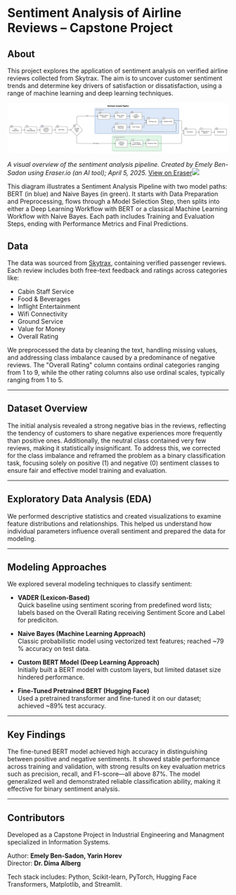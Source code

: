 # Sentiment Analysis of Airline Reviews – Capstone Project

## About
This project explores the application of sentiment analysis on verified airline reviews collected from Skytrax. The aim is to uncover customer sentiment trends and determine key drivers of satisfaction or dissatisfaction, using a range of machine learning and deep learning techniques.

![Sentiment Analysis Project Pipeline](diagram-export-5-4-2025-7_14_23-PM.png)  

*A visual overview of the sentiment analysis pipeline. Created by Emely Ben-Sadon using Eraser.io (an AI tool); April 5, 2025.*
[View on Eraser![]("https://app.eraser.io/workspace/z48nJv0aMvHimOS8FYfM/preview)](https://app.eraser.io/workspace/z48nJv0aMvHimOS8FYfM)

This diagram illustrates a Sentiment Analysis Pipeline with two model paths: BERT (in blue) and Naive Bayes (in green). It starts with Data Preparation and Preprocessing, flows through a Model Selection Step, then splits into either a Deep Learning Workflow with BERT or a classical Machine Learning Workflow with Naive Bayes. Each path includes Training and Evaluation Steps, ending with Performance Metrics and Final Predictions.

## Data

The data was sourced from [Skytrax](https://www.airlinequality.com/), containing verified passenger reviews. Each review includes both free-text feedback and ratings across categories like:

- Cabin Staff Service  
- Food & Beverages  
- Inflight Entertainment  
- Wifi Connectivity
- Ground Service 
- Value for Money  
- Overall Rating  

We preprocessed the data by cleaning the text, handling missing values, and addressing class imbalance caused by a predominance of negative reviews.
The "Overall Rating" column contains ordinal categories ranging from 1 to 9, while the other rating columns also use ordinal scales, typically ranging from 1 to 5.

---

## Dataset Overview

The initial analysis revealed a strong negative bias in the reviews, reflecting the tendency of customers to share negative experiences more frequently than positive ones. Additionally, the neutral class contained very few reviews, making it statistically insignificant. To address this, we corrected for the class imbalance and reframed the problem as a binary classification task, focusing solely on positive (1) and negative (0) sentiment classes to ensure fair and effective model training and evaluation.

---

## Exploratory Data Analysis (EDA)

We performed descriptive statistics and created visualizations to examine feature distributions and relationships. This helped us understand how individual parameters influence overall sentiment and prepared the data for modeling.

---

## Modeling Approaches

We explored several modeling techniques to classify sentiment:

- **VADER (Lexicon-Based)**  
  Quick baseline using sentiment scoring from predefined word lists; labels based on the Overall Rating receiving Sentiment Score and Label for prediciton.

- **Naive Bayes (Machine Learning Approach)**  
  Classic probabilistic model using vectorized text features; reached ~79 % accuracy on test data.

- **Custom BERT Model (Deep Learning Approach)**  
  Initially built a BERT model with custom layers, but limited dataset size hindered performance.

- **Fine-Tuned Pretrained BERT (Hugging Face)**  
  Used a pretrained transformer and fine-tuned it on our dataset; achieved ~89% test accuracy.

---

## Key Findings

The fine-tuned BERT model achieved high accuracy in distinguishing between positive and negative sentiments. It showed stable performance across training and validation, with strong results on key evaluation metrics such as precision, recall, and F1-score—all above 87%. The model generalized well and demonstrated reliable classification ability, making it effective for binary sentiment analysis.

---

## Contributors

Developed as a Capstone Project in Industrial Engineering and Managment specialized in Information Systems. 

Author: **Emely Ben-Sadon, Yarin Horev**   
Director: **Dr. Dima Alberg**   

Tech stack includes: Python, Scikit-learn, PyTorch, Hugging Face Transformers, Matplotlib, and Streamlit.
